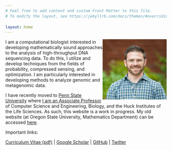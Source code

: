 ```yaml
---
# Feel free to add content and custom Front Matter to this file.
# To modify the layout, see https://jekyllrb.com/docs/themes/#overriding-theme-defaults

layout: home
---
```


<p style="padding: 0px;"> <img style="float: right;" src="Cropped.jpeg" width="200"> </p> 

I am a computational biologist interested in developing mathematically sound approaches to the analysis of high-throughput 
DNA sequencing data. To do this, I utilize and develop techniques from the fields of probability, compressed sensing, and 
optimization. I am particularly interested in developing methods to analyze genomic and metagenomic data.

I have recently moved to [Penn State University](https://www.psu.edu/) where 
[I am an Associate Professor](https://www.eecs.psu.edu/departments/directory-detail-g.aspx?q=dmk333) of Computer Science 
and Engineering, Biology, and the Huck Institutes of the Life Sciences. As such, this website is a work in progress. My 
old website (at Oregon State University, Mathematics Department) can be accessed [here](https://koslicki.math.oregonstate.edu/).

Important links:

<a href="https://www.dropbox.com/s/eulgxwbn4ikxjvh/TeXCV.pdf?dl=0">Curriculum Vitae (pdf)</a>
  |  <a href="https://scholar.google.com/citations?user=Oz90sQsAAAAJ&hl=en">Google Scholar</a>
  |  <a href="https://github.com/dkoslicki">GitHub</a>
  |  <a href="https://twitter.com/DavidKoslicki">Twitter</a>

